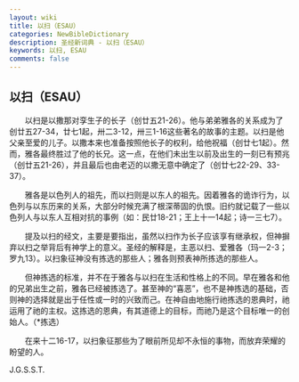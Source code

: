 ```yaml
---
layout: wiki
title: 以扫（ESAU）
categories: NewBibleDictionary
description: 圣经新词典 - 以扫（ESAU）
keywords: 以扫, ESAU
comments: false
---
```


## 以扫（ESAU）

　　以扫是以撒那对孪生子的长子（创廿五21-26）。他与弟弟雅各的关系成为了创廿五27-34，廿七1起，卅二3-12，卅三1-16这些著名的故事的主题。以扫是他父亲至爱的儿子。以撒本来也准备按照他长子的权利，给他祝福（创廿七1起）。然而，雅各最终胜过了他的长兄。这一点，在他们未出生以前及出生的一刻已有预兆（创廿五21-26），并且最后也由老迈的以撒无意中确定了（创廿七22-29、33-37）。

　　雅各是以色列人的祖先，而以扫则是以东人的祖先。因着雅各的诡诈行为，以色列与以东历来的关系，大部分时候充满了根深蒂固的仇恨。旧约就记载了一些以色列人与以东人互相对抗的事例（如：民廿18-21；王上十一14起；诗一三七7）。

　　提及以扫的经文，主要是要指出，虽然以扫作为长子应该享有继承权，但神摒弃以扫之举背后有神学上的意义。圣经的解释是，主恶以扫、爱雅各（玛一2-3；罗九13）。以扫象征神没有拣选的那些人；雅各则预表神所拣选的那些人。

　　但神拣选的标准，并不在于雅各与以扫在生活和性格上的不同。早在雅各和他的兄弟出生之前，雅各已经被拣选了。甚至神的“喜恶”，也不是神拣选的基础，否则神的选择就是出于任性或一时的兴致而己。在神自由地施行祂拣选的恩典时，祂运用了祂的主权。这拣选的恩典，有其道德上的目标，而祂乃是这个目标唯一的创始人。（*拣选）

　　在来十二16-17，以扫象征那些为了眼前所见却不永恒的事物，而放弃荣耀的盼望的人。

J.G.S.S.T.








